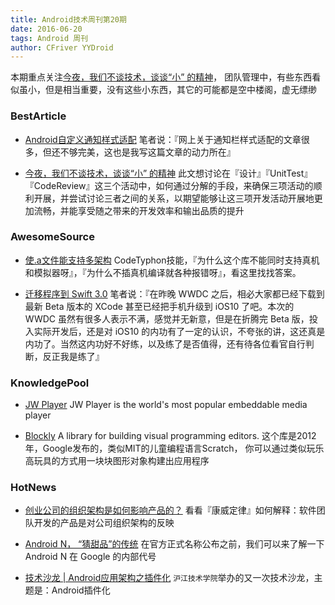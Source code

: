 ```yaml
---
title: Android技术周刊第20期
date: 2016-06-20
tags: Android 周刊
author: CFriver YYDroid
---
```


本期重点关注[今夜，我们不谈技术，谈谈“小” 的精神](https://mp.weixin.qq.com/s?__biz=MzAxMzYyNDkyNA==&mid=2651332092&idx=1&sn=b579e0e900508bce4afca10dadacbc0b&scene=1&srcid=0617SloptCVChGhEDlfvoYvu&key=18e81ac7415f67c413b05fac08cd063f1c2f1a0e03cfc980d9981d30d8c3cb95d152ec68096b4ebd848479409c95c65e&ascene=0&uin=MjM2NDM0ODgyMA%3D%3D)， 团队管理中，有些东西看似虽小，但是相当重要，没有这些小东西，其它的可能都是空中楼阁，虚无缥缈

<!-- more -->

### BestArticle
- [Android自定义通知样式适配](http://www.jianshu.com/p/426d85f34561)  笔者说：『网上关于通知栏样式适配的文章很多，但还不够完美，这也是我写这篇文章的动力所在』

- [今夜，我们不谈技术，谈谈“小” 的精神](https://mp.weixin.qq.com/s?__biz=MzAxMzYyNDkyNA==&mid=2651332092&idx=1&sn=b579e0e900508bce4afca10dadacbc0b&scene=1&srcid=0617SloptCVChGhEDlfvoYvu&key=18e81ac7415f67c413b05fac08cd063f1c2f1a0e03cfc980d9981d30d8c3cb95d152ec68096b4ebd848479409c95c65e&ascene=0&uin=MjM2NDM0ODgyMA%3D%3D)  此文想讨论在『设计』『UnitTest』『CodeReview』这三个活动中，如何通过分解的手段，来确保三项活动的顺利开展，并尝试讨论三者之间的关系，以期望能够让这三项开发活动开展地更加流畅，并能享受随之带来的开发效率和输出品质的提升

### AwesomeSource
- [使.a文件能支持多架构](http://mp.weixin.qq.com/s?__biz=MzIwNTIzMjIxMQ==&mid=2651426003&idx=1&sn=781cdae81e2c0d2932c490e3e5b825d3&scene=4#wechat_redirect) CodeTyphon技能，『为什么这个库不能同时支持真机和模拟器呀』，『为什么不插真机编译就各种报错呀』，看这里找找答案。

- [迁移程序到 Swift 3.0](http://www.jianshu.com/p/198405c1c467) 笔者说：『在昨晚 WWDC 之后，相必大家都已经下载到最新 Beta 版本的 XCode 甚至已经把手机升级到 iOS10 了吧。本次的 WWDC 虽然有很多人表示不满，感觉并无新意，但是在折腾完 Beta 版，投入实际开发后，还是对 iOS10 的内功有了一定的认识，不夸张的讲，这还真是内功了。当然这内功好不好练，以及练了是否值得，还有待各位看官自行判断，反正我是练了』

### KnowledgePool
- [JW Player](https://github.com/jwplayer/jwplayer) JW Player is the world's most popular embeddable media player

- [Blockly](https://developers.google.com/blockly/) A library for building visual programming editors. 这个库是2012年，Google发布的，类似MIT的儿童编程语言Scratch， 你可以通过类似玩乐高玩具的方式用一块块图形对象构建出应用程序

### HotNews
- [创业公司的组织架构是如何影响产品的？](http://36kr.com/p/5047839.html) 看看『康威定律』如何解释：软件团队开发的产品是对公司组织架构的反映

- [Android N， “猜甜品”的传统](http://www.ifanr.com/634217) 在官方正式名称公布之前，我们可以来了解一下 Android N 在 Google 的内部代号

- [技术沙龙 | Android应用架构之插件化](https://mp.weixin.qq.com/s?__biz=MzI1MTE2NTE1Ng==&mid=502031814&idx=1&sn=af87a4fff879c5651b6e0295d5286d61&scene=1&srcid=0613C69Dk8KN4RIN9P7TDt6P&key=18e81ac7415f67c43ff35cd6a90468a0f6af2c210d8179cadada42ad16d3990d2135afee647ff24b40b5c62546150664&ascene=0&uin=MjM2NDM0ODgyMA%3D%3D)  ``沪江技术学院``举办的又一次技术沙龙，主题是：Android插件化
